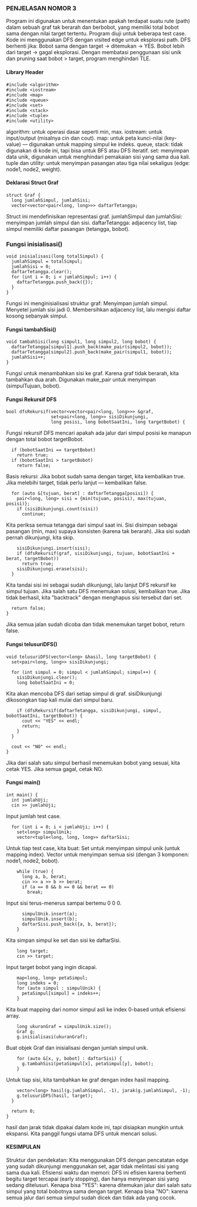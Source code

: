 ### PENJELASAN NOMOR 3 ###

Program ini digunakan untuk menentukan apakah terdapat suatu rute (path) dalam sebuah graf tak berarah dan berbobot, yang memiliki total bobot sama dengan nilai target tertentu. 
Program diuji untuk beberapa test case.
Kode ini menggunakan DFS dengan visited edge untuk eksplorasi path.
DFS berhenti jika:
Bobot sama dengan target → ditemukan → YES.
Bobot lebih dari target → gagal eksplorasi.
Dengan membatasi penggunaan sisi unik dan pruning saat bobot > target, program menghindari TLE.

#### Library Header ####
```
#include <algorithm>
#include <iostream>
#include <map>
#include <queue>
#include <set>
#include <stack>
#include <tuple>
#include <utility>
```
algorithm: untuk operasi dasar seperti min, max.
iostream: untuk input/output (misalnya cin dan cout).
map: untuk peta kunci-nilai (key-value) — digunakan untuk mapping simpul ke indeks.
queue, stack: tidak digunakan di kode ini, tapi bisa untuk BFS atau DFS iteratif.
set: menyimpan data unik, digunakan untuk menghindari pemakaian sisi yang sama dua kali.
tuple dan utility: untuk menyimpan pasangan atau tiga nilai sekaligus (edge: node1, node2, weight).

#### Deklarasi Struct Graf ####
```
struct Graf {
  long jumlahSimpul, jumlahSisi;
  vector<vector<pair<long, long>>> daftarTetangga;
```
Struct ini mendefinisikan representasi graf.
jumlahSimpul dan jumlahSisi: menyimpan jumlah simpul dan sisi.
daftarTetangga: adjacency list, tiap simpul memiliki daftar pasangan (tetangga, bobot).

### Fungsi inisialisasi() ####
```
void inisialisasi(long totalSimpul) {
  jumlahSimpul = totalSimpul;
  jumlahSisi = 0;
  daftarTetangga.clear();
  for (int i = 0; i < jumlahSimpul; i++) {
    daftarTetangga.push_back({});
  }
}
```
Fungsi ini menginisialisasi struktur graf:
Menyimpan jumlah simpul.
Menyetel jumlah sisi jadi 0.
Membersihkan adjacency list, lalu mengisi daftar kosong sebanyak simpul.

#### Fungsi tambahSisi() ####
```
void tambahSisi(long simpul1, long simpul2, long bobot) {
  daftarTetangga[simpul1].push_back(make_pair(simpul2, bobot));
  daftarTetangga[simpul2].push_back(make_pair(simpul1, bobot));
  jumlahSisi++;
}
```
Fungsi untuk menambahkan sisi ke graf.
Karena graf tidak berarah, kita tambahkan dua arah.
Digunakan make_pair untuk menyimpan (simpulTujuan, bobot).

#### Fungsi Rekursif DFS ####
```
bool dfsRekursif(vector<vector<pair<long, long>>> &graf,
                 set<pair<long, long>> sisiDikunjungi,
                 long posisi, long bobotSaatIni, long targetBobot) {
```
Fungsi rekursif DFS mencari apakah ada jalur dari simpul posisi ke manapun dengan total bobot targetBobot.

```
  if (bobotSaatIni == targetBobot)
    return true;
  if (bobotSaatIni > targetBobot)
    return false;
```
Basis rekursi:
Jika bobot sudah sama dengan target, kita kembalikan true.
Jika melebihi target, tidak perlu lanjut — kembalikan false.

```
  for (auto &[tujuan, berat] : daftarTetangga[posisi]) {
    pair<long, long> sisi = {min(tujuan, posisi), max(tujuan, posisi)};
    if (sisiDikunjungi.count(sisi))
      continue;
```
Kita periksa semua tetangga dari simpul saat ini.
Sisi disimpan sebagai pasangan (min, max) supaya konsisten (karena tak berarah).
Jika sisi sudah pernah dikunjungi, kita skip.

```
    sisiDikunjungi.insert(sisi);
    if (dfsRekursif(graf, sisiDikunjungi, tujuan, bobotSaatIni + berat, targetBobot))
      return true;
    sisiDikunjungi.erase(sisi);
  }
```
Kita tandai sisi ini sebagai sudah dikunjungi, lalu lanjut DFS rekursif ke simpul tujuan.
Jika salah satu DFS menemukan solusi, kembalikan true.
Jika tidak berhasil, kita "backtrack" dengan menghapus sisi tersebut dari set.

```
  return false;
}
```
Jika semua jalan sudah dicoba dan tidak menemukan target bobot, return false.

#### Fungsi telusuriDFS() ####
```
void telusuriDFS(vector<long> &hasil, long targetBobot) {
  set<pair<long, long>> sisiDikunjungi;

  for (int simpul = 0; simpul < jumlahSimpul; simpul++) {
    sisiDikunjungi.clear();
    long bobotSaatIni = 0;
```
Kita akan mencoba DFS dari setiap simpul di graf.
sisiDikunjungi dikosongkan tiap kali mulai dari simpul baru.

```
    if (dfsRekursif(daftarTetangga, sisiDikunjungi, simpul, bobotSaatIni, targetBobot)) {
      cout << "YES" << endl;
      return;
    }
  }

  cout << "NO" << endl;
}
```
Jika dari salah satu simpul berhasil menemukan bobot yang sesuai, kita cetak YES.
Jika semua gagal, cetak NO.

#### Fungsi main() ####
```
int main() {
  int jumlahUji;
  cin >> jumlahUji;
```
Input jumlah test case.

```
  for (int i = 0; i < jumlahUji; i++) {
    set<long> simpulUnik;
    vector<tuple<long, long, long>> daftarSisi;
```
Untuk tiap test case, kita buat:
Set untuk menyimpan simpul unik (untuk mapping index).
Vector untuk menyimpan semua sisi (dengan 3 komponen: node1, node2, bobot).

```
    while (true) {
      long a, b, berat;
      cin >> a >> b >> berat;
      if (a == 0 && b == 0 && berat == 0)
        break;
```
Input sisi terus-menerus sampai bertemu 0 0 0.

```
      simpulUnik.insert(a);
      simpulUnik.insert(b);
      daftarSisi.push_back({a, b, berat});
    }
```
Kita simpan simpul ke set dan sisi ke daftarSisi.

```
    long target;
    cin >> target;
```
Input target bobot yang ingin dicapai.

```
    map<long, long> petaSimpul;
    long indeks = 0;
    for (auto simpul : simpulUnik) {
      petaSimpul[simpul] = indeks++;
    }
```
Kita buat mapping dari nomor simpul asli ke index 0-based untuk efisiensi array.

```
    long ukuranGraf = simpulUnik.size();
    Graf g;
    g.inisialisasi(ukuranGraf);
```
Buat objek Graf dan inisialisasi dengan jumlah simpul unik.

```
    for (auto &[x, y, bobot] : daftarSisi) {
      g.tambahSisi(petaSimpul[x], petaSimpul[y], bobot);
    }
```
Untuk tiap sisi, kita tambahkan ke graf dengan index hasil mapping.

```
    vector<long> hasil(g.jumlahSimpul, -1), jarak(g.jumlahSimpul, -1);
    g.telusuriDFS(hasil, target);
  }

  return 0;
}
```
hasil dan jarak tidak dipakai dalam kode ini, tapi disiapkan mungkin untuk ekspansi.
Kita panggil fungsi utama DFS untuk mencari solusi.

#### KESIMPULAN ####  
Struktur dan pendekatan: Kita menggunakan DFS dengan pencatatan edge yang sudah dikunjungi menggunakan set, agar tidak melintasi sisi yang sama dua kali.
Efisiensi waktu dan memori: DFS ini efisien karena berhenti begitu target tercapai (early stopping), dan hanya menyimpan sisi yang sedang ditelusuri.
Kenapa bisa "YES": karena ditemukan jalur dari salah satu simpul yang total bobotnya sama dengan target.
Kenapa bisa "NO": karena semua jalur dari semua simpul sudah dicek dan tidak ada yang cocok.




